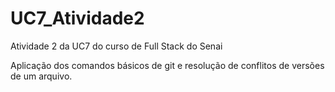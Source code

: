 # UC7_Atividade2

Atividade 2 da UC7 do curso de Full Stack do Senai 

Aplicação dos comandos básicos de git e resolução de conflitos de versões de um arquivo.
